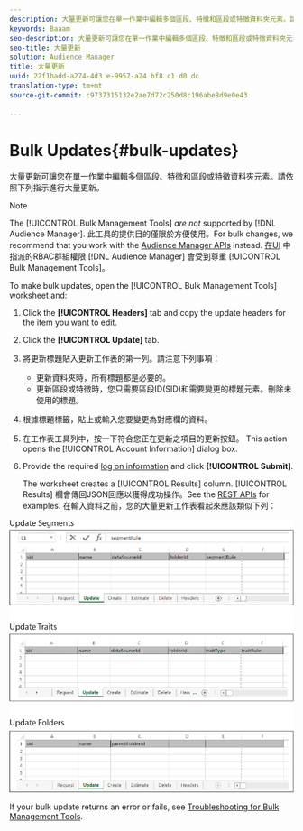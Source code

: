 ```yaml
---
description: 大量更新可讓您在單一作業中編輯多個區段、特徵和區段或特徵資料夾元素。請依照下列指示進行大量更新。
keywords: Baaam
seo-description: 大量更新可讓您在單一作業中編輯多個區段、特徵和區段或特徵資料夾元素。請依照下列指示進行大量更新。
seo-title: 大量更新
solution: Audience Manager
title: 大量更新
uuid: 22f1badd-a274-4d3 e-9957-a24 bf8 c1 d0 dc
translation-type: tm+mt
source-git-commit: c9737315132e2ae7d72c250d8c196abe8d9e0e43

---
```



# Bulk Updates{#bulk-updates}

大量更新可讓您在單一作業中編輯多個區段、特徵和區段或特徵資料夾元素。請依照下列指示進行大量更新。

<!-- 

t_bulk_updates.xml

 -->

>[!NOTE]
>
>The [!UICONTROL Bulk Management Tools] *are not* supported by [!DNL Audience Manager]. 此工具的提供目的僅限於方便使用。For bulk changes, we recommend that you work with the [Audience Manager APIs](../../api/rest-api-main/aam-api-getting-started.md) instead. [在UI](../../features/administration/administration-overview.md) 中指派的RBAC群組權限 [!DNL Audience Manager] 會受到尊重 [!UICONTROL Bulk Management Tools]。

To make bulk updates, open the [!UICONTROL Bulk Management Tools] worksheet and:

1. Click the **[!UICONTROL Headers]** tab and copy the update headers for the item you want to edit.
1. Click the **[!UICONTROL Update]** tab.
1. 將更新標題貼入更新工作表的第一列。請注意下列事項：

   * 更新資料夾時，所有標題都是必要的。
   * 更新區段或特徵時，您只需要區段ID(SID)和需要變更的標題元素。刪除未使用的標題。

1. 根據標題標籤，貼上或輸入您要變更為對應欄的資料。
1. 在工作表工具列中，按一下符合您正在更新之項目的更新按鈕。
This action opens the [!UICONTROL Account Information] dialog box.

1. Provide the required [log on information](../../reference/bulk-management-tools/bulk-management-intro.md#auth-reqs) and click **[!UICONTROL Submit]**.

   The worksheet creates a [!UICONTROL Results] column. [!UICONTROL Results] 欄會傳回JSON回應以獲得成功操作。See the [REST APIs](../../api/rest-api-main/rest-api-main.md) for examples. 在輸入資料之前，您的大量更新工作表看起來應該類似下列：

![](assets/update.png)

If your bulk update returns an error or fails, see [Troubleshooting for Bulk Management Tools](../../reference/bulk-management-tools/bulk-troubleshooting.md).
